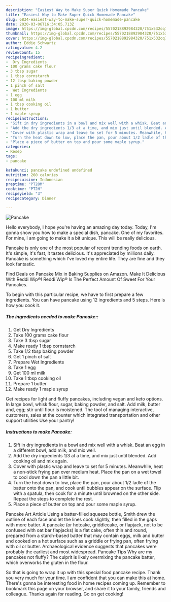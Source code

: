 ```yaml
---
description: "Easiest Way to Make Super Quick Homemade Pancake"
title: "Easiest Way to Make Super Quick Homemade Pancake"
slug: 6834-easiest-way-to-make-super-quick-homemade-pancake
date: 2020-03-06T16:34:05.713Z
image: https://img-global.cpcdn.com/recipes/5570218892984320/751x532cq70/pancake-recipe-main-photo.jpg
thumbnail: https://img-global.cpcdn.com/recipes/5570218892984320/751x532cq70/pancake-recipe-main-photo.jpg
cover: https://img-global.cpcdn.com/recipes/5570218892984320/751x532cq70/pancake-recipe-main-photo.jpg
author: Eddie Schwartz
ratingvalue: 4.2
reviewcount: 15
recipeingredient:
-  Dry Ingredients
- 100 grams cake flour
- 3 tbsp sugar
- 1 tbsp cornstarch
- 12 tbsp baking powder
- 1 pinch of salt
-  Wet Ingredients
- 1 egg
- 100 ml milk
- 1 tbsp cooking oil
- 1 butter
- 1 maple syrup
recipeinstructions:
- "Sift in dry ingredients in a bowl and mix well with a whisk. Beat an egg in a different bowl, add milk, and mix well."
- "Add the dry ingredients 1/3 at a time, and mix just until blended. Add cooking oil and mix again."
- "Cover with plastic wrap and leave to set for 5 minutes. Meanwhile, heat a non-stick frying pan over medium heat. Place the pan on a wet towel to cool down the pan a little bit."
- "Turn the heat down to low, place the pan, pour about 1/2 ladle of the batter onto the pan, and cook until bubbles appear on the surface. Flip with a spatula, then cook for a minute until browned on the other side. Repeat the steps to complete the rest."
- "Place a piece of butter on top and pour some maple syrup."
categories:
- Resep
tags:
- pancake

katakunci: pancake undefined undefined
nutrition: 260 calories
recipecuisine: Indonesian
preptime: "PT28M"
cooktime: "PT2H"
recipeyield: "3"
recipecategory: Dinner

---
```



![Pancake](https://img-global.cpcdn.com/recipes/5570218892984320/751x532cq70/pancake-recipe-main-photo.jpg)

Hello everybody, I hope you're having an amazing day today. Today, I'm gonna show you how to make a special dish, pancake. One of my favorites. For mine, I am going to make it a bit unique. This will be really delicious.

Pancake is only one of the most popular of recent trending foods on earth. It's simple, it's fast, it tastes delicious. It's appreciated by millions daily. Pancake is something which I've loved my entire life. They are fine and they look fantastic.

Find Deals on Pancake Mix in Baking Supplies on Amazon. Make It Delicious With Reddi Wip®! Reddi Wip® Is The Perfect Amount Of Sweet For Your Pancakes.


To begin with this particular recipe, we have to first prepare a few ingredients. You can have pancake using 12 ingredients and 5 steps. Here is how you cook it.

##### The ingredients needed to make Pancake::

1. Get  Dry Ingredients
1. Take 100 grams cake flour
1. Take 3 tbsp sugar
1. Make ready 1 tbsp cornstarch
1. Take 1/2 tbsp baking powder
1. Get 1 pinch of salt
1. Prepare  Wet Ingredients
1. Take 1 egg
1. Get 100 ml milk
1. Take 1 tbsp cooking oil
1. Prepare 1 butter
1. Make ready 1 maple syrup


Get recipes for light and fluffy pancakes, including vegan and keto options. In large bowl, whisk flour, sugar, baking powder, and salt. Add milk, butter and, egg; stir until flour is moistened. The tool of managing interactive, customers, sales at the counter which integrated transportation and other support utilities Use your pantry! 

##### Instructions to make Pancake:

1. Sift in dry ingredients in a bowl and mix well with a whisk. Beat an egg in a different bowl, add milk, and mix well.
1. Add the dry ingredients 1/3 at a time, and mix just until blended. Add cooking oil and mix again.
1. Cover with plastic wrap and leave to set for 5 minutes. Meanwhile, heat a non-stick frying pan over medium heat. Place the pan on a wet towel to cool down the pan a little bit.
1. Turn the heat down to low, place the pan, pour about 1/2 ladle of the batter onto the pan, and cook until bubbles appear on the surface. Flip with a spatula, then cook for a minute until browned on the other side. Repeat the steps to complete the rest.
1. Place a piece of butter on top and pour some maple syrup.


Pancake Art Article Using a batter-filled squeeze bottle, Smith drew the outline of each face and let the lines cook slightly, then filled in the gaps with more batter. A pancake (or hotcake, griddlecake, or flapjack, not to be confused with oat bar flapjacks) is a flat cake, often thin and round, prepared from a starch-based batter that may contain eggs, milk and butter and cooked on a hot surface such as a griddle or frying pan, often frying with oil or butter. Archaeological evidence suggests that pancakes were probably the earliest and most widespread. Pancake Tips Why are my pancakes not fluffy? The culprit is likely overmixing the pancake batter, which overworks the gluten in the flour. 

So that is going to wrap it up with this special food pancake recipe. Thank you very much for your time. I am confident that you can make this at home. There's gonna be interesting food in home recipes coming up. Remember to bookmark this page on your browser, and share it to your family, friends and colleague. Thanks again for reading. Go on get cooking!
